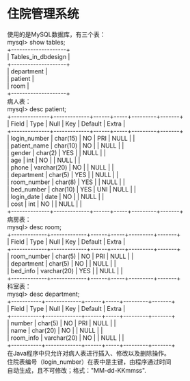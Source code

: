# 住院管理系统
使用的是MySQL数据库，有三个表：  
mysql> show tables;  
+--------------------+  
| Tables_in_dbdesign |  
+--------------------+  
| department         |  
| patient            |  
| room               |  
+--------------------+  
病人表：  
mysql> desc patient;  
+--------------+-------------+------+-----+---------+-------+  
| Field        | Type        | Null | Key | Default | Extra |  
+--------------+-------------+------+-----+---------+-------+  
| login_number | char(15)    | NO   | PRI | NULL    |       |  
| patient_name | char(10)    | NO   |     | NULL    |       |  
| gender       | char(2)     | YES  |     | NULL    |       |  
| age          | int         | NO   |     | NULL    |       |  
| phone        | varchar(20) | NO   |     | NULL    |       |  
| department   | char(5)     | YES  |     | NULL    |       |  
| room_number  | char(8)     | YES  |     | NULL    |       |  
| bed_number   | char(10)    | YES  | UNI | NULL    |       |  
| login_date   | date        | NO   |     | NULL    |       |  
| cost         | int         | NO   |     | NULL    |       |  
+--------------+-------------+------+-----+---------+-------+  
病房表：  
mysql> desc room;  
+-------------+-------------+------+-----+---------+-------+  
| Field       | Type        | Null | Key | Default | Extra |  
+-------------+-------------+------+-----+---------+-------+  
| room_number | char(5)     | NO   | PRI | NULL    |       |  
| department  | char(5)     | NO   |     | NULL    |       |  
| bed_info    | varchar(20) | YES  |     | NULL    |       |  
+-------------+-------------+------+-----+---------+-------+  
科室表：  
mysql> desc department;  
+-----------+-------------+------+-----+---------+-------+  
| Field     | Type        | Null | Key | Default | Extra |  
+-----------+-------------+------+-----+---------+-------+  
| number    | char(5)     | NO   | PRI | NULL    |       |  
| name      | char(20)    | NO   |     | NULL    |       |  
| room_info | varchar(20) | NO   |     | NULL    |       |  
+-----------+-------------+------+-----+---------+-------+  
在Java程序中只允许对病人表进行插入、修改以及删除操作。  
住院表编号（login_number）在表中是主键，由程序通过时间  
自动生成，且不可修改；格式："MM-dd-KKmmss".  
